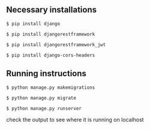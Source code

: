 
## Necessary installations

```$ pip install django```

```$ pip install djangorestframework```

```$ pip install djangorestframework_jwt```

```$ pip install django-cors-headers```


## Running instructions

```$ python manage.py makemigrations```

```$ python manage.py migrate```

 ```$ python manage.py runserver```

 check the output to see where it is running on localhost
